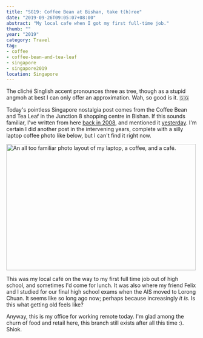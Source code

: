 ```yaml
---
title: "SG19: Coffee Bean at Bishan, take t(h)ree"
date: "2019-09-26T09:05:07+08:00"
abstract: "My local cafe when I got my first full-time job."
thumb: ""
year: "2019"
category: Travel
tag:
- coffee
- coffee-bean-and-tea-leaf
- singapore
- singapore2019
location: Singapore
---
```

The cliché Singlish accent pronounces three as tree, though as a stupid angmoh at best I can only offer an approximation. Wah, so good is it. 🇸🇬

Today's pointless Singapore nostalgia post comes from the Coffee Bean and Tea Leaf in the Junction 8 shopping centre in Bishan. If this sounds familiar, I've written from here [back in 2008](https://rubenerd.com/p1107/ "Coffee Bean at Bishan"), and mentioned it [yesterday](https://rubenerd.com/revisiting-jalan-pemimpin/). I'm certain I did another post in the intervening years, complete with a silly laptop coffee photo like below, but I can't find it right now.

<p><img src="https://rubenerd.com/files/2019/photo-coffee-bean-bishan@1x.jpg" srcset="https://rubenerd.com/files/2019/photo-coffee-bean-bishan@1x.jpg 1x, https://rubenerd.com/files/2019/photo-coffee-bean-bishan@2x.jpg 2x" alt="An all too familiar photo layout of my laptop, a coffee, and a café." style="width:500px; height:333px;" /></p>

This was my local café on the way to my first full time job out of high school, and sometimes I'd come for lunch. It was also where my friend Felix and I studied for our final high school exams when the AIS moved to Lorong Chuan. It seems like so long ago now; perhaps because increasingly *it is.* Is this what getting old feels like?

Anyway, this is my office for working remote today. I'm glad among the churn of food and retail here, this branch still exists after all this time :). Shiok.
